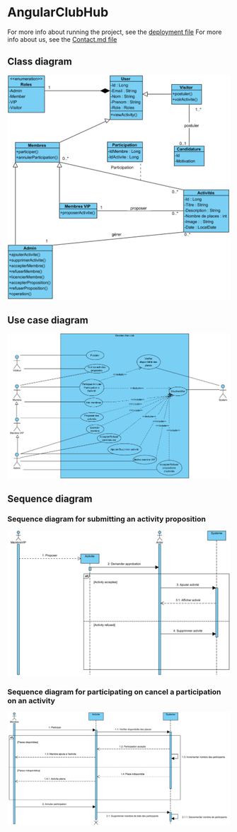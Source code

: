 # AngularClubHub

For more info about running the project, see the [deployment file](deployment)
For more info about us, see the [Contact.md file](Contact.md)


## Class diagram

![Class diagram](class.png)


## Use case diagram

![Use case diagram](usecase.png)

## Sequence diagram

### Sequence diagram for submitting an activity proposition

![Use case diagram](sequence2.png)

### Sequence diagram for participating on cancel a participation on an activity

![Use case diagram](sequence.png)

